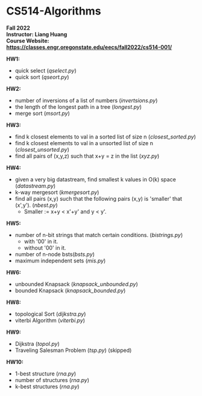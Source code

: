 # CS514-Algorithms
 **Fall 2022**  
 **Instructor: Liang Huang**  
 **Course Website: https://classes.engr.oregonstate.edu/eecs/fall2022/cs514-001/**  

 
 **HW1:**  
 - quick select (*qselect.py*)
 - quick sort (*qseort.py*)  
 
 **HW2:**  
 - number of inversions of a list of numbers (*invertsions.py*)  
 - the length of the longest path in a tree (*longest.py*)  
 - merge sort (*msort.py*)  
 
 **HW3:**  
 - find k closest elements to val in a sorted list of size n (*closest_sorted.py*)  
 - find k closest elements to val in a unsorted list of size n (*closest_unsorted.py*)  
 - find all pairs of (x,y,z) such that x+y = z in the list (*xyz.py*)  
 
 **HW4:**  
 - given a very big datastream, find smallest k values in O(k) space (*datastream.py*)  
 - k-way mergesort (*kmergesort.py*)  
 - find all pairs (x,y) such that the following pairs (x,y) is 'smaller' that (x',y'). (*nbest.py*)  
   - Smaller := x+y < x'+y' and y < y'.  
 
 **HW5:**  
 - number of n-bit strings that match certain conditions. (*bistrings.py*)  
   - with '00' in it.  
   - without '00' in it.  
 - number of n-node bsts(*bsts.py*)
 - maximum independent sets (*mis.py*)  
 
 **HW6:**  
 - unbounded Knapsack (*knapsack_unbounded.py*)  
 - bounded Knapsack (*knapsack_bounded.py*)  
 
 **HW8:**  
 - topological Sort (*dijkstra.py*)
 - viterbi Algorithm (*viterbi.py*)  
 
 **HW9:**  
 - Dijkstra (*topol.py*)
 - Traveling Salesman Problem (*tsp.py*)  (skipped)

 **HW10:**  
 - 1-best structure (*rna.py*)
 - number of structures (*rna.py*)
 - k-best structures (*rna.py*)
